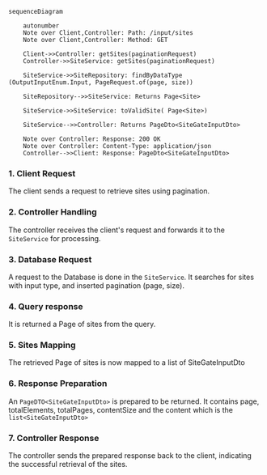 ````mermaid
sequenceDiagram

    autonumber
    Note over Client,Controller: Path: /input/sites
    Note over Client,Controller: Method: GET

    Client->>Controller: getSites(paginationRequest)
    Controller->>SiteService: getSites(paginationRequest)

    SiteService->>SiteRepository: findByDataType (OutputInputEnum.Input, PageRequest.of(page, size))

    SiteRepository-->>SiteService: Returns Page<Site>

    SiteService->>SiteService: toValidSite( Page<Site>)

    SiteService-->>Controller: Returns PageDto<SiteGateInputDto>

    Note over Controller: Response: 200 OK 
    Note over Controller: Content-Type: application/json
    Controller-->>Client: Response: PageDto<SiteGateInputDto>

````

### 1. Client Request

The client sends a request to retrieve sites using pagination.

### 2. Controller Handling

The controller receives the client's request and forwards it to the `SiteService` for processing.

### 3. Database Request

A request to the Database is done in the `SiteService`. It searches for sites with input type, and inserted pagination (page, size).

### 4. Query response

It is returned a Page of sites from the query.

### 5. Sites Mapping

The retrieved Page of sites is now mapped to a list of SiteGateInputDto

### 6. Response Preparation

An `PageDTO<SiteGateInputDto>` is prepared to be returned. It contains page, totalElements, totalPages, contentSize and the content which is
the `list<SiteGateInputDto>`

### 7. Controller Response

The controller sends the prepared response back to the client, indicating the successful retrieval of the sites.